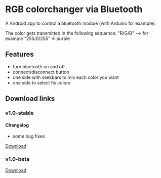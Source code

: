 # RGB colorchanger via Bluetooth
A Android app to control a bluetooth module (with Arduino for example).

The color gets transmitted in the following sequence: "R/G/B" --> for example "255/0/255" ≙ purple

## Features
* turn bluetooth on and off
* connect/disconnect button
* one side with seekbars to mix each color you want
* one side to select fix colors

## Download links

### v1.0-stable

#### Changelog
* some bug fixes

<a href="https://drive.google.com/open?id=0BzQ_9ZVXqMvpc0ZLTnlZU2NVakk">Download</a>

### v1.0-beta
 
<a href="https://drive.google.com/open?id=0BzQ_9ZVXqMvpUENoQnd5ZkpLRjA">Download</a>


